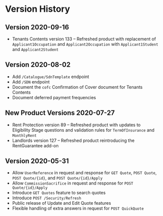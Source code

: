 # Version History

## Version 2020-09-16

+ Tenants Contents version 133 – Refreshed product with replacement of `Applicant1Occupation` and `Applicant2Occupation` with `Applicant1Student` and `Applicant2Student`

## Version 2020-08-02

 + Add `/Catalogue/SdnTemplate` endpoint
 + Add `/SDN` endpoint
 + Document the `cofc` Confirmation of Cover document for Tenants Contents
 + Document deferred payment frequencies

## New Product Versions 2020-07-27

 + Rent Protection version 89 – Refreshed product with updates to Eligibility Stage questions and validation rules for `TermOfInsurance` and `MonthlyRent`
 + Landlords version 127 – Refreshed product reintroducing the RentGuarantee add-on 

## Version 2020-05-31

 + Allow `UserReference` in request and response for `GET Quote`, `POST Quote`, `POST Quote/{id}`, and `POST Quote/{id}/Apply`
 + Allow `CommissionSacrifice` in request and response for `POST Quote/{id}/Apply`
 + Introduce `GET Quotes` feature to search quotes
 + Introduce `POST /Security/Refresh`
 + Public release of Update and Edit Quote features
 + Flexible handling of extra answers in request for `POST QuickQuote` 